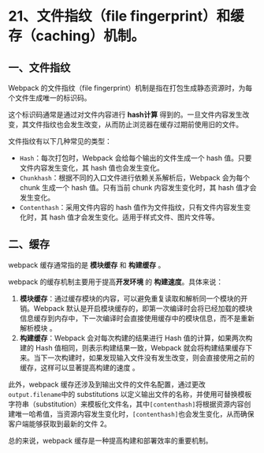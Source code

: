 # 21、文件指纹（file fingerprint）和缓存（caching）机制。

## 一、文件指纹

Webpack 的文件指纹（file fingerprint）机制是指在打包生成静态资源时，为每个文件生成唯一的标识码。

这个标识码通常是通过对文件内容进行 **hash计算** 得到的。一旦文件内容发生改变，其文件指纹也会发生改变，从而防止浏览器在缓存过期前使用旧的文件。

文件指纹有以下几种常见的类型：

- `Hash`：每次打包时，Webpack 会给每个输出的文件生成一个 hash 值。只要文件内容发生变化，其 hash 值也会发生变化。
- `Chunkhash`：根据不同的入口文件进行依赖关系解析后，Webpack 会为每个 chunk 生成一个 hash 值。只有当前 chunk 内容发生变化时，其 hash 值才会发生变化。
- `Contenthash`：采用文件内容的 hash 值作为文件指纹，只有文件内容发生变化时，其 hash 值才会发生变化。适用于样式文件、图片文件等。

## 二、缓存

webpack 缓存通常指的是 **模块缓存** 和 **构建缓存** 。

webpack 的缓存机制主要用于提高**开发环境** 的 **构建速度**。具体来说：

1. ‌**模块缓存**‌：通过缓存模块的内容，可以避免重复读取和解析同一个模块的开销。Webpack 默认是开启模块缓存的，即第一次编译时会将已经加载的模块信息缓存到内存中，下一次编译时会直接使用缓存中的模块信息，而不是重新解析模块 ‌。
2. ‌**构建缓存**‌：Webpack 会对每次构建的结果进行 Hash 值的计算，如果两次构建的 Hash 值相同，则表示构建结果一致，Webpack 就会将构建结果缓存下来。当下一次构建时，如果发现输入文件没有发生改变，则会直接使用之前的缓存，这样可以显著提高构建的速度 ‌。

此外，webpack 缓存还涉及到输出文件的文件名配置，通过更改`output.filename`中的 substitutions 以定义输出文件的名称，并使用可替换模板字符串（substitution）来模板化文件名，其中`[contenthash]`将根据资源内容创建唯一哈希值，当资源内容发生变化时，`[contenthash]`也会发生变化，从而确保客户端能够获取到最新的文件 ‌2。

总的来说，webpack 缓存是一种提高构建和部署效率的重要机制。
